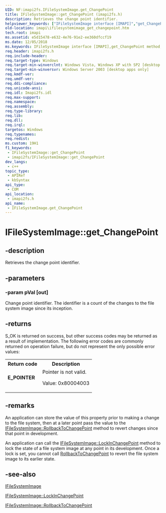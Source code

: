 ```yaml
---
UID: NF:imapi2fs.IFileSystemImage.get_ChangePoint
title: IFileSystemImage::get_ChangePoint (imapi2fs.h)
description: Retrieves the change point identifier.
helpviewer_keywords: ["IFileSystemImage interface [IMAPI]","get_ChangePoint method","IFileSystemImage.get_ChangePoint","IFileSystemImage::get_ChangePoint","get_ChangePoint","get_ChangePoint method [IMAPI]","get_ChangePoint method [IMAPI]","IFileSystemImage interface","imapi.ifilesystemimage_get_changepoint","imapi2fs/IFileSystemImage::get_ChangePoint"]
old-location: imapi\ifilesystemimage_get_changepoint.htm
tech.root: imapi
ms.assetid: e5d15478-e632-4e76-91e2-ee360dfccf19
ms.date: 12/05/2018
ms.keywords: IFileSystemImage interface [IMAPI],get_ChangePoint method, IFileSystemImage.get_ChangePoint, IFileSystemImage::get_ChangePoint, get_ChangePoint, get_ChangePoint method [IMAPI], get_ChangePoint method [IMAPI],IFileSystemImage interface, imapi.ifilesystemimage_get_changepoint, imapi2fs/IFileSystemImage::get_ChangePoint
req.header: imapi2fs.h
req.include-header: 
req.target-type: Windows
req.target-min-winverclnt: Windows Vista, Windows XP with SP2 [desktop apps only]
req.target-min-winversvr: Windows Server 2003 [desktop apps only]
req.kmdf-ver: 
req.umdf-ver: 
req.ddi-compliance: 
req.unicode-ansi: 
req.idl: Imapi2fs.idl
req.max-support: 
req.namespace: 
req.assembly: 
req.type-library: 
req.lib: 
req.dll: 
req.irql: 
targetos: Windows
req.typenames: 
req.redist: 
ms.custom: 19H1
f1_keywords:
 - IFileSystemImage::get_ChangePoint
 - imapi2fs/IFileSystemImage::get_ChangePoint
dev_langs:
 - c++
topic_type:
 - APIRef
 - kbSyntax
api_type:
 - COM
api_location:
 - imapi2fs.h
api_name:
 - IFileSystemImage.get_ChangePoint
---
```


# IFileSystemImage::get_ChangePoint


## -description

Retrieves the change point identifier.

## -parameters

### -param pVal [out]

Change point identifier. The identifier is a count of the changes to the file system image since its inception.

## -returns

S_OK is returned on success, but other success codes may be returned as a result of implementation. The following error codes are commonly returned on operation failure, but do not represent the only possible error values:

<table>
<tr>
<th>Return code</th>
<th>Description</th>
</tr>
<tr>
<td width="40%">
<dl>
<dt><b>E_POINTER</b></dt>
</dl>
</td>
<td width="60%">
Pointer is not valid.

Value: 0x80004003

</td>
</tr>
</table>

## -remarks

An application can store the value of this property prior to making a change to the file system, then at a later point pass the value to the <a href="https://docs.microsoft.com/windows/desktop/api/imapi2fs/nf-imapi2fs-ifilesystemimage-rollbacktochangepoint">IFileSystemImage::RollbackToChangePoint</a> method to revert changes since that point in development.

An application can call the <a href="https://docs.microsoft.com/windows/desktop/api/imapi2fs/nf-imapi2fs-ifilesystemimage-lockinchangepoint">IFileSystemImage::LockInChangePoint</a> method to lock the state of  a file system image at any point in its development. Once a lock is set, you cannot call <a href="https://docs.microsoft.com/windows/desktop/api/imapi2fs/nf-imapi2fs-ifilesystemimage-rollbacktochangepoint">RollbackToChangePoint</a> to revert the file system image to its earlier state.

## -see-also

<a href="https://docs.microsoft.com/windows/desktop/api/imapi2fs/nn-imapi2fs-ifilesystemimage">IFileSystemImage</a>



<a href="https://docs.microsoft.com/windows/desktop/api/imapi2fs/nf-imapi2fs-ifilesystemimage-lockinchangepoint">IFileSystemImage::LockInChangePoint</a>



<a href="https://docs.microsoft.com/windows/desktop/api/imapi2fs/nf-imapi2fs-ifilesystemimage-rollbacktochangepoint">IFileSystemImage::RollbackToChangePoint</a>

